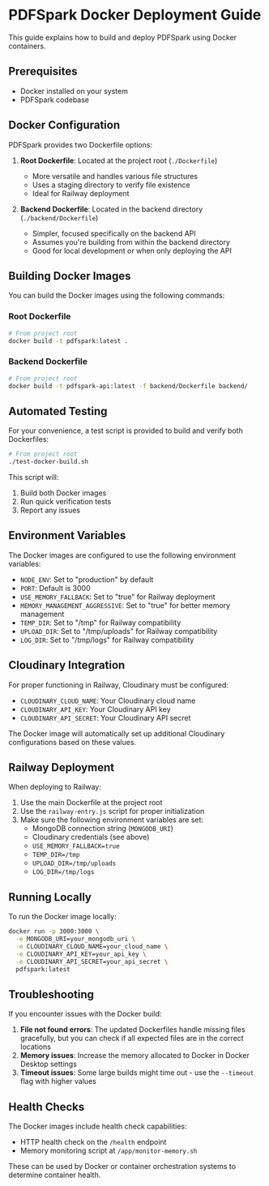 # PDFSpark Docker Deployment Guide

This guide explains how to build and deploy PDFSpark using Docker containers.

## Prerequisites

- Docker installed on your system
- PDFSpark codebase

## Docker Configuration

PDFSpark provides two Dockerfile options:

1. **Root Dockerfile**: Located at the project root (`./Dockerfile`)
   - More versatile and handles various file structures
   - Uses a staging directory to verify file existence
   - Ideal for Railway deployment

2. **Backend Dockerfile**: Located in the backend directory (`./backend/Dockerfile`)
   - Simpler, focused specifically on the backend API
   - Assumes you're building from within the backend directory
   - Good for local development or when only deploying the API

## Building Docker Images

You can build the Docker images using the following commands:

### Root Dockerfile

```bash
# From project root
docker build -t pdfspark:latest .
```

### Backend Dockerfile

```bash
# From project root
docker build -t pdfspark-api:latest -f backend/Dockerfile backend/
```

## Automated Testing

For your convenience, a test script is provided to build and verify both Dockerfiles:

```bash
# From project root
./test-docker-build.sh
```

This script will:
1. Build both Docker images
2. Run quick verification tests
3. Report any issues

## Environment Variables

The Docker images are configured to use the following environment variables:

- `NODE_ENV`: Set to "production" by default
- `PORT`: Default is 3000
- `USE_MEMORY_FALLBACK`: Set to "true" for Railway deployment
- `MEMORY_MANAGEMENT_AGGRESSIVE`: Set to "true" for better memory management
- `TEMP_DIR`: Set to "/tmp" for Railway compatibility
- `UPLOAD_DIR`: Set to "/tmp/uploads" for Railway compatibility
- `LOG_DIR`: Set to "/tmp/logs" for Railway compatibility

## Cloudinary Integration

For proper functioning in Railway, Cloudinary must be configured:

- `CLOUDINARY_CLOUD_NAME`: Your Cloudinary cloud name
- `CLOUDINARY_API_KEY`: Your Cloudinary API key
- `CLOUDINARY_API_SECRET`: Your Cloudinary API secret

The Docker image will automatically set up additional Cloudinary configurations based on these values.

## Railway Deployment

When deploying to Railway:

1. Use the main Dockerfile at the project root
2. Use the `railway-entry.js` script for proper initialization
3. Make sure the following environment variables are set:
   - MongoDB connection string (`MONGODB_URI`)
   - Cloudinary credentials (see above)
   - `USE_MEMORY_FALLBACK=true`
   - `TEMP_DIR=/tmp`
   - `UPLOAD_DIR=/tmp/uploads`
   - `LOG_DIR=/tmp/logs`

## Running Locally

To run the Docker image locally:

```bash
docker run -p 3000:3000 \
  -e MONGODB_URI=your_mongodb_uri \
  -e CLOUDINARY_CLOUD_NAME=your_cloud_name \
  -e CLOUDINARY_API_KEY=your_api_key \
  -e CLOUDINARY_API_SECRET=your_api_secret \
  pdfspark:latest
```

## Troubleshooting

If you encounter issues with the Docker build:

1. **File not found errors**: The updated Dockerfiles handle missing files gracefully, but you can check if all expected files are in the correct locations
2. **Memory issues**: Increase the memory allocated to Docker in Docker Desktop settings
3. **Timeout issues**: Some large builds might time out - use the `--timeout` flag with higher values

## Health Checks

The Docker images include health check capabilities:

- HTTP health check on the `/health` endpoint
- Memory monitoring script at `/app/monitor-memory.sh`

These can be used by Docker or container orchestration systems to determine container health.